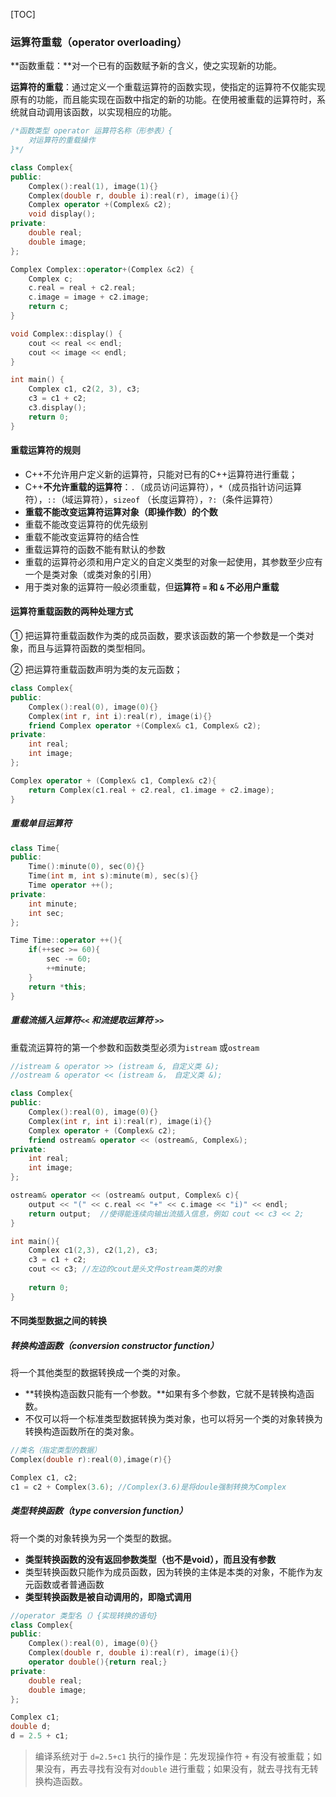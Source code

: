 [TOC]



### 运算符重载（operator overloading）

**函数重载：**对一个已有的函数赋予新的含义，使之实现新的功能。

**运算符的重载**：通过定义一个重载运算符的函数实现，使指定的运算符不仅能实现原有的功能，而且能实现在函数中指定的新的功能。在使用被重载的运算符时，系统就自动调用该函数，以实现相应的功能。

```c++
/*函数类型 operator 运算符名称（形参表）{
	对运算符的重载操作
}*/

class Complex{
public:
    Complex():real(1), image(1){}
    Complex(double r, double i):real(r), image(i){}
    Complex operator +(Complex& c2);
    void display();
private:
    double real;
    double image;
};

Complex Complex::operator+(Complex &c2) {
    Complex c;
    c.real = real + c2.real;
    c.image = image + c2.image;
    return c;
}

void Complex::display() {
    cout << real << endl;
    cout << image << endl;
}

int main() {
    Complex c1, c2(2, 3), c3;
    c3 = c1 + c2;
    c3.display();
    return 0;
}
```



#### 重载运算符的规则

- C++不允许用户定义新的运算符，只能对已有的C++运算符进行重载；
- C++**不允许重载的运算符**：`.`（成员访问运算符），`*`（成员指针访问运算符），`::`（域运算符），`sizeof` （长度运算符），`?:`（条件运算符）
- **重载不能改变运算符运算对象（即操作数）的个数**
- 重载不能改变运算符的优先级别
- 重载不能改变运算符的结合性
- 重载运算符的函数不能有默认的参数
- 重载的运算符必须和用户定义的自定义类型的对象一起使用，其参数至少应有一个是类对象（或类对象的引用）
- 用于类对象的运算符一般必须重载，但**运算符 `=` 和 `&` 不必用户重载**



#### 运算符重载函数的两种处理方式

① 把运算符重载函数作为类的成员函数，要求该函数的第一个参数是一个类对象，而且与运算符函数的类型相同。

② 把运算符重载函数声明为类的友元函数；

```c++
class Complex{
public:
	Complex():real(0), image(0){}
	Complex(int r, int i):real(r), image(i){}
	friend Complex operator +(Complex& c1, Complex& c2);
private:
	int real;
	int image;
};

Complex operator + (Complex& c1, Complex& c2){
	return Complex(c1.real + c2.real, c1.image + c2.image);
}
```



##### 重载单目运算符

```c++
class Time{
public:
	Time():minute(0), sec(0){}
	Time(int m, int s):minute(m), sec(s){}
	Time operator ++();
private:
	int minute;
	int sec;
};

Time Time::operator ++(){
	if(++sec >= 60){
		sec -= 60;
		++minute;
	}
	return *this;
}
```



##### 重载流插入运算符`<<` 和流提取运算符 `>>` 

重载流运算符的第一个参数和函数类型必须为`istream` 或`ostream`

```c++
//istream & operator >> (istream &, 自定义类 &);
//ostream & operator << (istream &， 自定义类 &);

class Complex{
public:
    Complex():real(0), image(0){}
    Complex(int r, int i):real(r), image(i){}
    Complex operator + (Complex& c2);
    friend ostream& operator << (ostream&, Complex&);
private:
    int real;
    int image;
};

ostream& operator << (ostream& output, Complex& c){
    output << "(" << c.real << "+" << c.image << "i)" << endl;
    return output;	//使得能连续向输出流插入信息，例如 cout << c3 << 2;
}

int main(){
    Complex c1(2,3), c2(1,2), c3;
    c3 = c1 + c2;
    cout << c3;	//左边的cout是头文件ostream类的对象
    
    return 0;
}
```



#### 不同类型数据之间的转换

##### 转换构造函数（conversion constructor function）

将一个其他类型的数据转换成一个类的对象。

- **转换构造函数只能有一个参数。**如果有多个参数，它就不是转换构造函数。
- 不仅可以将一个标准类型数据转换为类对象，也可以将另一个类的对象转换为转换构造函数所在的类对象。

```c++
//类名（指定类型的数据）
Complex(double r):real(0),image(r){}

Complex c1, c2;
c1 = c2 + Complex(3.6);	//Complex(3.6)是将doule强制转换为Complex
```



##### 类型转换函数（type conversion function）

将一个类的对象转换为另一个类型的数据。

- **类型转换函数的没有返回参数类型（也不是void），而且没有参数**
- 类型转换函数只能作为成员函数，因为转换的主体是本类的对象，不能作为友元函数或者普通函数
- **类型转换函数是被自动调用的，即隐式调用**

```c++
//operator 类型名（）{实现转换的语句}
class Complex{
public:
    Complex():real(0), image(0){}
    Complex(double r, double i):real(r), image(i){}
    operator double(){return real;}
private:
    double real;
    double image;
};

Complex c1;
double d;
d = 2.5 + c1;
```

> 编译系统对于 `d=2.5+c1` 执行的操作是：先发现操作符 `+` 有没有被重载；如果没有，再去寻找有没有对`double` 进行重载；如果没有，就去寻找有无转换构造函数。

